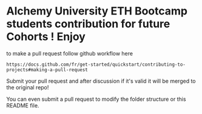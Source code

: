 # Alchemy University ETH Bootcamp students contribution for future Cohorts ! Enjoy

to make a pull request follow github workflow here

```
https://docs.github.com/fr/get-started/quickstart/contributing-to-projects#making-a-pull-request
```

Submit your pull request and after discussion if it's valid it will be merged to the original repo!

You can even submit a pull request to modify the folder structure or this README file.
